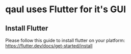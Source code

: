 # qaul uses Flutter for it's GUI

## Install Flutter

Please follow this guide to install flutter on your platform:
https://flutter.dev/docs/get-started/install
